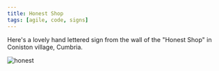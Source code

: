 ```yaml
---
title: Honest Shop
tags: [agile, code, signs]
---
```


Here's a lovely hand lettered sign from the wall of the "Honest Shop" in Coniston village, Cumbria.

![honest](/assets/img/posts/honest-shop/coniston-honest-shop.png)
